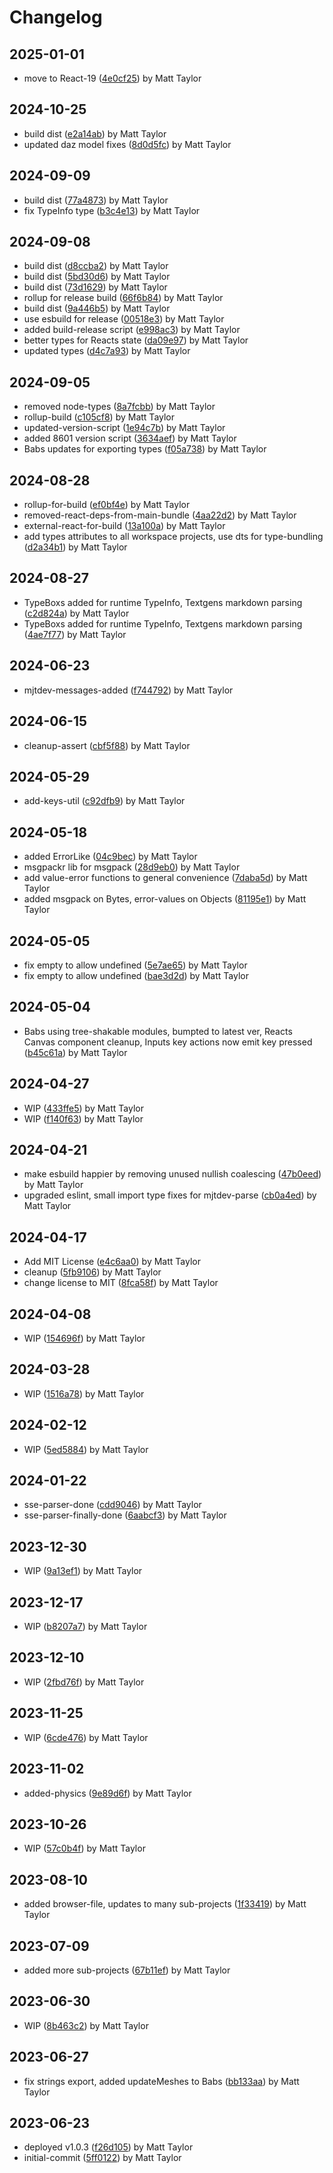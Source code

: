 # Changelog


## 2025-01-01
- move to React-19 ([4e0cf25](https://github.com/matthewjosephtaylor/avatar-3d/commit/4e0cf2587185763f6e350c108991c872d41da907)) by Matt Taylor

## 2024-10-25
- build dist ([e2a14ab](https://github.com/matthewjosephtaylor/avatar-3d/commit/e2a14ab331d38a15a9710baf13396fadd04a63dd)) by Matt Taylor
- updated daz model fixes ([8d0d5fc](https://github.com/matthewjosephtaylor/avatar-3d/commit/8d0d5fc7a9f5c0a5dfb4db227d1989f11e2eaa74)) by Matt Taylor

## 2024-09-09
- build dist ([77a4873](https://github.com/matthewjosephtaylor/avatar-3d/commit/77a4873dc1be8b4753534485fd0a6a1ae40dde59)) by Matt Taylor
- fix TypeInfo type ([b3c4e13](https://github.com/matthewjosephtaylor/avatar-3d/commit/b3c4e13f937615e21dceabc6fd8d258c26f29a81)) by Matt Taylor

## 2024-09-08
- build dist ([d8ccba2](https://github.com/matthewjosephtaylor/avatar-3d/commit/d8ccba2a8a400428143bbbeb941701449d5b3a83)) by Matt Taylor
- build dist ([5bd30d6](https://github.com/matthewjosephtaylor/avatar-3d/commit/5bd30d6ba673f05569c92c02afa5aa457715bfa0)) by Matt Taylor
- build dist ([73d1629](https://github.com/matthewjosephtaylor/avatar-3d/commit/73d162976bc2b184ac1b301f8d073ebc75627e92)) by Matt Taylor
- rollup for release build ([66f6b84](https://github.com/matthewjosephtaylor/avatar-3d/commit/66f6b8460a43cffdab59054eb50e5b2bc26958eb)) by Matt Taylor
- build dist ([9a446b5](https://github.com/matthewjosephtaylor/avatar-3d/commit/9a446b58fc525bec245123e9f6657426553e58c8)) by Matt Taylor
- use esbuild for release ([00518e3](https://github.com/matthewjosephtaylor/avatar-3d/commit/00518e323df97ce5221e5c7f441e7a44d6ba3d22)) by Matt Taylor
- added build-release script ([e998ac3](https://github.com/matthewjosephtaylor/avatar-3d/commit/e998ac3b51073f2697e7b33699595265b7d6406f)) by Matt Taylor
- better types for Reacts state ([da09e97](https://github.com/matthewjosephtaylor/avatar-3d/commit/da09e97541c980c33794e4a730af7fbbaf1c83d5)) by Matt Taylor
- updated types ([d4c7a93](https://github.com/matthewjosephtaylor/avatar-3d/commit/d4c7a93ee485fb31adf743729e3a3ecd61d2ce90)) by Matt Taylor

## 2024-09-05
- removed node-types ([8a7fcbb](https://github.com/matthewjosephtaylor/avatar-3d/commit/8a7fcbb0f924bfd913f62d5bfad46f1986c386d2)) by Matt Taylor
- rollup-build ([c105cf8](https://github.com/matthewjosephtaylor/avatar-3d/commit/c105cf8dff834e9f6fcac363918b2cd768e2b653)) by Matt Taylor
- updated-version-script ([1e94c7b](https://github.com/matthewjosephtaylor/avatar-3d/commit/1e94c7bb5b5ccdefe60814ee3d2be4598cceabf7)) by Matt Taylor
- added 8601 version script ([3634aef](https://github.com/matthewjosephtaylor/avatar-3d/commit/3634aefa81aab6e3500380de1c404dd347c3e0b2)) by Matt Taylor
- Babs updates for exporting types ([f05a738](https://github.com/matthewjosephtaylor/avatar-3d/commit/f05a7385b0f42183d92e41b1f3d0e5cbd298f5c4)) by Matt Taylor

## 2024-08-28
- rollup-for-build ([ef0bf4e](https://github.com/matthewjosephtaylor/avatar-3d/commit/ef0bf4eb2a1a816d0f501508670375d0aa778230)) by Matt Taylor
- removed-react-deps-from-main-bundle ([4aa22d2](https://github.com/matthewjosephtaylor/avatar-3d/commit/4aa22d275662d94d901836adccb2cadd85b286dc)) by Matt Taylor
- external-react-for-build ([13a100a](https://github.com/matthewjosephtaylor/avatar-3d/commit/13a100a2d9db5c1e4df5cea8a6f60cb1bf92ec40)) by Matt Taylor
- add types attributes to all workspace projects, use dts for type-bundling ([d2a34b1](https://github.com/matthewjosephtaylor/avatar-3d/commit/d2a34b1f1c2287f8caa43caadbea306e15b77bc3)) by Matt Taylor

## 2024-08-27
- TypeBoxs added for runtime TypeInfo, Textgens markdown parsing ([c2d824a](https://github.com/matthewjosephtaylor/avatar-3d/commit/c2d824aae0f35a6f20eaec1ff2d08880884962a6)) by Matt Taylor
- TypeBoxs added for runtime TypeInfo, Textgens markdown parsing ([4ae7f77](https://github.com/matthewjosephtaylor/avatar-3d/commit/4ae7f77b690517e5e89cb676315a8e77a1e90446)) by Matt Taylor

## 2024-06-23
- mjtdev-messages-added ([f744792](https://github.com/matthewjosephtaylor/avatar-3d/commit/f744792e72b23f21070b6931c243975d1d094cf4)) by Matt Taylor

## 2024-06-15
- cleanup-assert ([cbf5f88](https://github.com/matthewjosephtaylor/avatar-3d/commit/cbf5f88a285a52cd1dd1284750934931f4aa6019)) by Matt Taylor

## 2024-05-29
- add-keys-util ([c92dfb9](https://github.com/matthewjosephtaylor/avatar-3d/commit/c92dfb9f37c76e68822d80f5d7c3ee01ae75072c)) by Matt Taylor

## 2024-05-18
- added ErrorLike ([04c9bec](https://github.com/matthewjosephtaylor/avatar-3d/commit/04c9bec6fd23c1e612bdaa120ef393985640e386)) by Matt Taylor
- msgpackr lib for msgpack ([28d9eb0](https://github.com/matthewjosephtaylor/avatar-3d/commit/28d9eb083f8612390180a505bd18911aa86b38ee)) by Matt Taylor
- add value-error functions to general convenience ([7daba5d](https://github.com/matthewjosephtaylor/avatar-3d/commit/7daba5de8417887cf8725212afee60b26c187c35)) by Matt Taylor
- added msgpack on Bytes, error-values on Objects ([81195e1](https://github.com/matthewjosephtaylor/avatar-3d/commit/81195e1e9105337f290966c305c59f3b430da6b5)) by Matt Taylor

## 2024-05-05
- fix empty to allow undefined ([5e7ae65](https://github.com/matthewjosephtaylor/avatar-3d/commit/5e7ae65a7fc9948f237afc9b7ecbc76654d8e9ff)) by Matt Taylor
- fix empty to allow undefined ([bae3d2d](https://github.com/matthewjosephtaylor/avatar-3d/commit/bae3d2d68eeda3ca1a90936dbfa6dc2ed079c69d)) by Matt Taylor

## 2024-05-04
- Babs using tree-shakable modules, bumpted to latest ver, Reacts Canvas component cleanup, Inputs key actions now emit key pressed ([b45c61a](https://github.com/matthewjosephtaylor/avatar-3d/commit/b45c61a37277c05561f29230fe30154b3241e77f)) by Matt Taylor

## 2024-04-27
- WIP ([433ffe5](https://github.com/matthewjosephtaylor/avatar-3d/commit/433ffe506673eee67978ac2087113c6f50a030d7)) by Matt Taylor
- WIP ([f140f63](https://github.com/matthewjosephtaylor/avatar-3d/commit/f140f63488a8a70c140b4e2bb76fedfd7a7f52ec)) by Matt Taylor

## 2024-04-21
- make esbuild happier by removing unused nullish coalescing ([47b0eed](https://github.com/matthewjosephtaylor/avatar-3d/commit/47b0eed00879eb2e485fd7607ca587e14c336345)) by Matt Taylor
- upgraded eslint, small import type fixes for mjtdev-parse ([cb0a4ed](https://github.com/matthewjosephtaylor/avatar-3d/commit/cb0a4ed20b63b787b4d7150c9ec2032734d2cb1d)) by Matt Taylor

## 2024-04-17
- Add MIT License ([e4c6aa0](https://github.com/matthewjosephtaylor/avatar-3d/commit/e4c6aa09af7042df0fb394e5cc3a3dfe78322b1a)) by Matt Taylor
- cleanup ([5fb9106](https://github.com/matthewjosephtaylor/avatar-3d/commit/5fb91066837b7ae2db84147bada21ae351201740)) by Matt Taylor
- change license to MIT ([8fca58f](https://github.com/matthewjosephtaylor/avatar-3d/commit/8fca58f5e5845a91c32ddc56b9db68a11ce3c933)) by Matt Taylor

## 2024-04-08
- WIP ([154696f](https://github.com/matthewjosephtaylor/avatar-3d/commit/154696fafb66138ace6316402e5ba6b940593e52)) by Matt Taylor

## 2024-03-28
- WIP ([1516a78](https://github.com/matthewjosephtaylor/avatar-3d/commit/1516a7838d6292fa982e3bd9f5d484fc3d5f7701)) by Matt Taylor

## 2024-02-12
- WIP ([5ed5884](https://github.com/matthewjosephtaylor/avatar-3d/commit/5ed58843213e0636d8bc813e6a8812fd800d56fe)) by Matt Taylor

## 2024-01-22
- sse-parser-done ([cdd9046](https://github.com/matthewjosephtaylor/avatar-3d/commit/cdd90461352906f5049014429c6c253a936e509a)) by Matt Taylor
- sse-parser-finally-done ([6aabcf3](https://github.com/matthewjosephtaylor/avatar-3d/commit/6aabcf36c108c18401f53fb5ca63588966d8f90f)) by Matt Taylor

## 2023-12-30
- WIP ([9a13ef1](https://github.com/matthewjosephtaylor/avatar-3d/commit/9a13ef1820ac41ea9fe81e6a011b92c119b792c8)) by Matt Taylor

## 2023-12-17
- WIP ([b8207a7](https://github.com/matthewjosephtaylor/avatar-3d/commit/b8207a79d2d7765c71a02c88c0720c47583bf448)) by Matt Taylor

## 2023-12-10
- WIP ([2fbd76f](https://github.com/matthewjosephtaylor/avatar-3d/commit/2fbd76f2549ddfaf7f6899ed3c3b5b61fe14837b)) by Matt Taylor

## 2023-11-25
- WIP ([6cde476](https://github.com/matthewjosephtaylor/avatar-3d/commit/6cde476464958e3542e5e7a9559fe7b8ca5c88c2)) by Matt Taylor

## 2023-11-02
- added-physics ([9e89d6f](https://github.com/matthewjosephtaylor/avatar-3d/commit/9e89d6fbd0e13902d32bc40b26e063c1cced5b7e)) by Matt Taylor

## 2023-10-26
- WIP ([57c0b4f](https://github.com/matthewjosephtaylor/avatar-3d/commit/57c0b4f977848914b42c99362ad8519ad710737b)) by Matt Taylor

## 2023-08-10
- added browser-file, updates to many sub-projects ([1f33419](https://github.com/matthewjosephtaylor/avatar-3d/commit/1f334195dc4d606e23247e3130490793e9fe7b73)) by Matt Taylor

## 2023-07-09
- added more sub-projects ([67b11ef](https://github.com/matthewjosephtaylor/avatar-3d/commit/67b11ef0b6b2814d54a40279b8fe9672e9474e14)) by Matt Taylor

## 2023-06-30
- WIP ([8b463c2](https://github.com/matthewjosephtaylor/avatar-3d/commit/8b463c27af0e33cf76790185f9d02ea6b0a6a516)) by Matt Taylor

## 2023-06-27
- fix strings export, added updateMeshes to Babs ([bb133aa](https://github.com/matthewjosephtaylor/avatar-3d/commit/bb133aae014d4fa15c15a065bde0ca9230674d5e)) by Matt Taylor

## 2023-06-23
- deployed v1.0.3 ([f26d105](https://github.com/matthewjosephtaylor/avatar-3d/commit/f26d105fdd8e82346192431de0621247c2e252a2)) by Matt Taylor
- initial-commit ([5ff0122](https://github.com/matthewjosephtaylor/avatar-3d/commit/5ff0122e5b05a57603447f827f896b4135bd0eca)) by Matt Taylor
